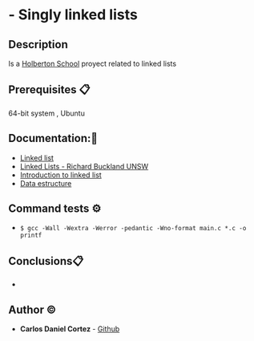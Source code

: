 # - Singly linked lists

## Description

 Is a [Holberton School](https://www.holbertonschool.com/)  proyect related to linked lists

## Prerequisites 📋

 64-bit system , Ubuntu 

## Documentation::mag_right:
 - [Linked list](https://intranet.hbtn.io/rltoken/2WOe5XO84Puxd4Y1FUJwVQ) 
 - [Linked Lists - Richard Buckland UNSW](https://youtu.be/udapt4FGY20) 
 - [Introduction to linked list](https://youtu.be/NobHlGUjV3g) 
 - [Data estructure](https://intranet.hbtn.io/rltoken/gb2LD9B9peFEyJ6JKuP6UA) 

## Command tests ⚙️
 - `$ gcc -Wall -Wextra -Werror -pedantic -Wno-format main.c *.c -o printf `

## Conclusions📋
 - 

## Author :copyright:

 * **Carlos Daniel Cortez** - [Github](https://github.com/kael1706)
